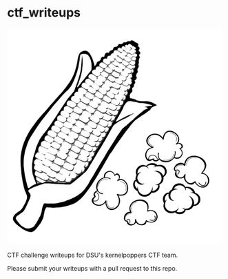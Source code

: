 # ctf_writeups

![kernelpoppers](KernelPoppers.png)

CTF challenge writeups for DSU's kernelpoppers CTF team.

Please submit your writeups with a pull request to this repo.
